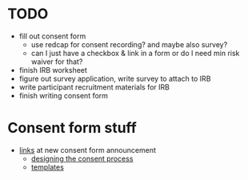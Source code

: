 # TODO

- fill out consent form
	- use redcap for consent recording? and maybe also survey?
	- can I just have a checkbox & link in a form or do I need min risk waiver for that?
- finish IRB worksheet
- figure out survey application, write survey to attach to IRB
- write participant recruitment materials for IRB
- finish writing consent form


# Consent form stuff

- [links](https://www.washington.edu/research/announcements/for-the-record-june-6-2023-consent-revision-project-phase-2-short-form-consent-new-fred-hutch-requirement-changes-to-hsd-fee/#a1) at new consent form announcement
	- [designing the consent process](https://www.washington.edu/research/hsd/guidance/consent/design/?mkt_tok=MTMxLUFRTy0yMjUAAAGMMNbmhhVQtksy37G2fxoRIpbdeLh-dgA1MPBX8VRrY5lUULk6VE8GYmZzAX_dAC6tC9Ny-WaKneGqzBQqEi90FZcYor6JAG_VPaPcTLtmBcmZDQ)
	- [templates](https://www.washington.edu/research/hsd/guidance/consent/templates/)
